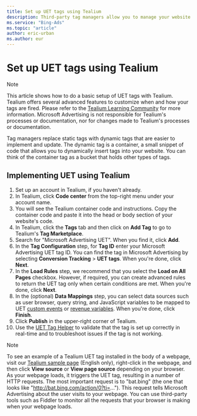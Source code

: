 ```yaml
---
title: Set up UET tags using Tealium
description: Third-party tag managers allow you to manage your website tags in one place. Learn how to set up UET tags using Tealium.
ms.service: "Bing-Ads"
ms.topic: "article"
author: eric-urban
ms.author: eur
---
```


# Set up UET tags using Tealium

> [!NOTE]
> This article shows how to do a basic setup of UET tags with Tealium. Tealium offers several advanced features to customize when and how your tags are fired. Please refer to the [Tealium Learning Community](https://go.microsoft.com/fwlink?LinkId=2010443) for more information.
> Microsoft Advertising is not responsible for Tealium's processes or documentation, nor for changes made to Tealium's processes or documentation.

Tag managers replace static tags with dynamic tags that are easier to implement and update. The dynamic tag is a container, a small snippet of code that allows you to dynamically insert tags into your website. You can think of the container tag as a bucket that holds other types of tags.

## Implementing UET using Tealium

1. Set up an account in Tealium, if you haven't already.
1. In Tealium, click **Code center** from the top-right menu under your account name.
1. You will see the Tealium container code and instructions. Copy the container code and paste it into the head or body section of your website's code.
1. In Tealium, click the **Tags** tab and then click on **Add Tag** to go to Tealium's **Tag Marketplace**.
1. Search for "Microsoft Advertising UET". When you find it, click **Add**.
1. In the **Tag Configuration** step, for **Tag ID** enter your Microsoft Advertising UET tag ID. You can find the tag in Microsoft Advertising by selecting **Conversion Tracking**&nbsp;&gt;&nbsp;**UET tags**. When you're done, click **Next**.
1. In the **Load Rules** step, we recommend that you select the **Load on All Pages** checkbox. However, if required, you can create advanced rules to return the UET tag only when certain conditions are met. When you're done, click **Next**.
1. In the (optional) **Data Mappings** step, you can select data sources such as user browser, query string, and JavaScript variables to be mapped to UET [custom events](./hlp_BA_CONC_UETv2CustomEvent.md) or [revenue variables](./hlp_BA_CONC_UETv2RevenueVariables.md). When you're done, click **Finish**.
1. Click **Publish** in the upper-right corner of Tealium.
1. Use the [UET Tag Helper](./hlp_BA_CONC_UET_TagHelper.md) to validate that the tag is set up correctly in real-time and to troubleshoot issues if the tag is not working.

> [!NOTE]
> To see an example of a Tealium UET tag installed in the body of a webpage, visit our [Tealium sample page](https://go.microsoft.com/fwlink?LinkId=2010817) (English only), right-click in the webpage, and then click **View source** or **View page source** depending on your browser.
> As your webpage loads, it triggers the UET tag, resulting in a number of HTTP requests. The most important request is to "bat.bing" (the one that looks like "http://bat.bing.com/action/0?ti=..."). This request tells Microsoft Advertising  about the user visits to your webpage. You can use third-party tools such as Fiddler to monitor all the requests that your browser is making when your webpage loads.


